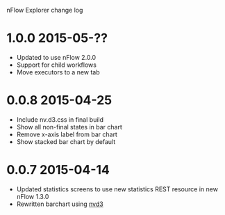 nFlow Explorer change log

1.0.0 2015-05-??
================

* Updated to use nFlow 2.0.0
* Support for child workflows
* Move executors to a new tab

0.0.8 2015-04-25
================

* Include nv.d3.css in final build
* Show all non-final states in bar chart
* Remove x-axis label from bar chart
* Show stacked bar chart by default

0.0.7 2015-04-14
================

* Updated statistics screens to use new statistics REST resource in new nFlow 1.3.0
* Rewritten barchart using [nvd3](http://nvd3.org/)
